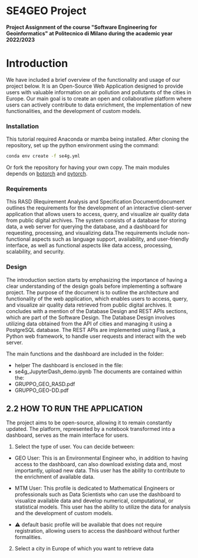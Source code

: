 # SE4GEO Project
**Project Assignment of the course "Software Engineering for Geoinformatics" at Politecnico di Milano during the academic year 2022/2023**

# Introduction
We have included a brief overview of the functionality and usage of our project below. It is an Open-Source Web Application designed to provide users with valuable information on air pollution and pollutants of the cities in Europe. Our main goal is to create an open and collaborative platform where users can actively contribute to data enrichment, the implementation of new functionalities, and the development of custom models.

### Installation
This tutorial required Anaconda or mamba being installed. After cloning the repository, set up the python environment using the command:
```sh
conda env create -f se4g.yml
```
Or fork the repository for having your own copy. The main modules depends on [botorch](https://botorch.org/) and [pytorch](https://pytorch.org/).
### Requirements 
This RASD (Requirement Analysis and Specification Document)document outlines the requirements for the development of an interactive client-server application that allows users to access, query, and visualize air quality data from public digital archives. The system consists of a database for storing data, a web server for querying the database, and a dashboard for requesting, processing, and visualizing data.The requirements include non-functional aspects such as language support, availability, and user-friendly interface, as well as functional aspects like data access, processing, scalability, and security.
### Design 
The introduction section starts by emphasizing the importance of having a clear understanding of the design goals before implementing a software project. The purpose of the document is to outline the architecture and functionality of the web application, which enables users to access, query, and visualize air quality data retrieved from public digital archives. It concludes with a mention of the Database Design and REST APIs sections, which are part of the Software Design. The Database Design involves utilizing data obtained from the API of cities and managing it using a PostgreSQL database. The REST APIs are implemented using Flask, a Python web framework, to handle user requests and interact with the web server.
     
The main functions and the dashboard are included in the folder:
 * helper
The dashboard is enclosed in the file:
  * se4g_JupyterDash_demo.ipynb
The documents are contained within the:
 * GRUPPO_GEO_RASD.pdf
 * GRUPPO_GEO-DD.pdf
## 2.2 HOW TO RUN THE APPLICATION
The project aims to be open-source, allowing it to remain constantly updated. The platform, represented by a notebook transformed into a dashboard, serves as the main interface for users.
1. Select the type of user. You can decide between:
* GEO User: This is an Environmental Engineer who, in addition to having access to the dashboard, can also download existing data and, most importantly, upload new data. This user has the ability to contribute to the enrichment of available data.
* MTM User: This profile is dedicated to Mathematical Engineers or professionals such as Data Scientists who can use the dashboard to visualize available data and develop numerical, computational, or statistical models. This user has the ability to utilize the data for analysis and the development of custom models.
 
* :warning:  default basic profile will be available that does not require registration, allowing users to access the dashboard without further formalities.

2. Select a city in Europe of which you want to retrieve data

